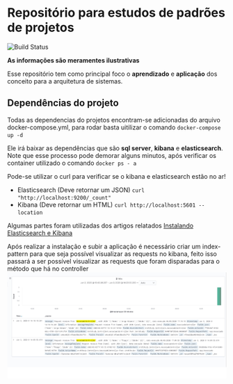 # Repositório para estudos de padrões de projetos
![Build Status](https://github.com/thiagocoppi/ArchStudy/actions/workflows/dotnet.yml/badge.svg)

**As informações são meramentes ilustrativas**

Esse repositório tem como principal foco o **aprendizado** e **aplicação** dos conceito para a arquitetura de sistemas.

## Dependências do projeto
Todas as dependencias do projetos encontram-se adicionadas do arquivo docker-compose.yml, para rodar basta uitilizar o comando
  `docker-compose up -d`

Ele irá baixar as dependências que são **sql server**, **kibana** e **elasticsearch**.
Note que esse processo pode demorar alguns minutos, após verificar os container utilizado o comando
  `docker ps - a`

Pode-se utilizar o curl para verificar se o kibana e elasticsearch estão no ar!
 - Elasticsearch (Deve retornar um JSON)
  `curl "http://localhost:9200/_count"`
 - Kibana (Deve retornar um HTML)
  `curl http://localhost:5601 --location`

Algumas partes foram utilizadas dos artigos relatados [Instalando Elasticsearch e Kibana](https://docs.swiftybeaver.com/article/33-install-elasticsearch-kibana-via-docker)

Após realizar a instalação e subir a aplicação é necessário criar um index-pattern para que seja possível visualizar as requests no kibana, feito isso passará a ser possível visualizar as requests que foram disparadas para o método que há no controller
![Kibana messages](https://github.com/thiagocoppi/ArchStudy/blob/master/images/messages.jpg)
